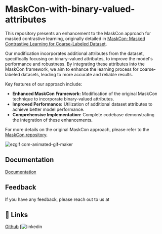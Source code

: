

# MaskCon-with-binary-valued-attributes

This repository presents an enhancement to the MaskCon approach for masked contrastive learning, originally detailed in [MaskCon: Masked Contrastive Learning for Coarse-Labeled Dataset](https://github.com/MrChenFeng/MaskCon_CVPR2023). 

Our modification incorporates additional attributes from the dataset, specifically focusing on binary-valued attributes, to improve the model's performance and robustness. By integrating these attributes into the MaskCon framework, we aim to enhance the learning process for coarse-labeled datasets, leading to more accurate and reliable results.

Key features of our approach include:
- **Enhanced MaskCon Framework:** Modification of the original MaskCon technique to incorporate binary-valued attributes.
- **Improved Performance:** Utilization of additional dataset attributes to achieve better model performance.
- **Comprehensive Implementation:** Complete codebase demonstrating the integration of these enhancements.

For more details on the original MaskCon approach, please refer to the [MaskCon repository](https://github.com/MrChenFeng/MaskCon_CVPR2023).

![ezgif com-animated-gif-maker](https://github.com/user-attachments/assets/15608253-a411-40d2-a21a-7a7a6733d3bb)


## Documentation

[Documentation](https://github.com/RajPopat/MaskCon-with-binary-valued-attributes/blob/main/MaskCon%20Presentation.pdf)


## Feedback

If you have any feedback, please reach out to us at 


## 🔗 Links
[Github](https://github.com/Supriya-2345)
[![linkedin](https://www.linkedin.com/in/supriya-rawat-0a7585236/)

